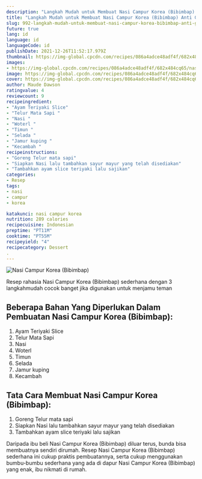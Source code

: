 ```yaml
---
description: "Langkah Mudah untuk Membuat Nasi Campur Korea (Bibimbap) Anti Gagal"
title: "Langkah Mudah untuk Membuat Nasi Campur Korea (Bibimbap) Anti Gagal"
slug: 992-langkah-mudah-untuk-membuat-nasi-campur-korea-bibimbap-anti-gagal
future: true
lang: id
language: id
languageCode: id
publishDate: 2021-12-26T11:52:17.979Z 
thumbnail: https://img-global.cpcdn.com/recipes/086a4adce48adf4f/682x484cq65/nasi-campur-korea-bibimbap-foto-resep-utama.png
images:
- https://img-global.cpcdn.com/recipes/086a4adce48adf4f/682x484cq65/nasi-campur-korea-bibimbap-foto-resep-utama.png
image: https://img-global.cpcdn.com/recipes/086a4adce48adf4f/682x484cq65/nasi-campur-korea-bibimbap-foto-resep-utama.png
cover: https://img-global.cpcdn.com/recipes/086a4adce48adf4f/682x484cq65/nasi-campur-korea-bibimbap-foto-resep-utama.png
author: Maude Dawson
ratingvalue: 4
reviewcount: 9
recipeingredient:
- "Ayam Teriyaki Slice"
- "Telur Mata Sapi "
- "Nasi "
- "Woterl "
- "Timun "
- "Selada "
- "Jamur kuping "
- "Kecambah "
recipeinstructions:
- "Goreng Telur mata sapi"
- "Siapkan Nasi lalu tambahkan sayur mayur yang telah disediakan"
- "Tambahkan ayam slice teriyaki lalu sajikan"
categories:
- Resep
tags:
- nasi
- campur
- korea

katakunci: nasi campur korea 
nutrition: 289 calories
recipecuisine: Indonesian
preptime: "PT11M"
cooktime: "PT55M"
recipeyield: "4"
recipecategory: Dessert
. 
---
```



![Nasi Campur Korea (Bibimbap)](https://img-global.cpcdn.com/recipes/086a4adce48adf4f/682x484cq65/nasi-campur-korea-bibimbap-foto-resep-utama.png)

Resep rahasia Nasi Campur Korea (Bibimbap)  sederhana dengan 3 langkahmudah cocok banget jika digunakan untuk menjamu teman

<!--inarticleads1-->

## Beberapa Bahan Yang Diperlukan Dalam Pembuatan Nasi Campur Korea (Bibimbap):

1. Ayam Teriyaki Slice
1. Telur Mata Sapi 
1. Nasi 
1. Woterl 
1. Timun 
1. Selada 
1. Jamur kuping 
1. Kecambah 



<!--inarticleads2-->

## Tata Cara Membuat Nasi Campur Korea (Bibimbap):

1. Goreng Telur mata sapi
1. Siapkan Nasi lalu tambahkan sayur mayur yang telah disediakan
1. Tambahkan ayam slice teriyaki lalu sajikan




Daripada ibu beli  Nasi Campur Korea (Bibimbap)  diluar terus, bunda  bisa membuatnya sendiri dirumah. Resep  Nasi Campur Korea (Bibimbap)  sederhana ini cukup praktis pembuatannya, serta cukup menggunakan bumbu-bumbu sederhana yang ada di dapur  Nasi Campur Korea (Bibimbap)  yang enak, ibu nikmati di rumah.
